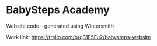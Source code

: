 BabySteps Academy
=================

Website code - generated using Wintersmith

Work link: https://trello.com/b/q31F5Fu2/babysteps-website